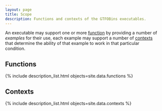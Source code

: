 ```yaml
---
layout: page
title: Scope
description: Functions and contexts of the GTFOBins executables.
---
```


An executable may support one or more [function](#functions) by providing a number of *examples* for their use, each example may support a number of [contexts](#contexts) that determine the ability of that example to work in that particular condition.

## Functions

{% include description_list.html objects=site.data.functions %}

## Contexts

{% include description_list.html objects=site.data.contexts %}
